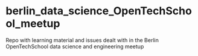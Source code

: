 # berlin_data_science_OpenTechSchool_meetup
Repo with learning material and issues dealt with in the Berlin OpenTechSchool data science and engineering meetup
